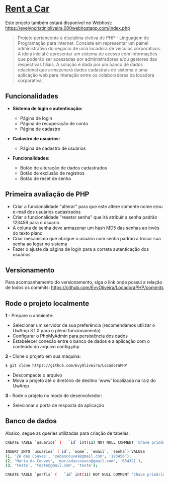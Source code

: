 # [Rent a Car](https://github.com/EvyOliveira/LocadoraPHP)

Este projeto também estará disponível no Webhost: https://evelyncristinioliveira.000webhostapp.com/index.php

> Projeto pertencente à disciplina eletiva de PHP - Linguagem de Programação para internet. Consiste em representar um painel administrativo do negócio de uma locadora de veículos corporativos. 
> A ideia inicial é apresentar um sistema de acesso com informações que poderão ser acessadas por administradores e/ou gestores das respectivas filiais. A solução é dada por um banco de dados relacional que armazenará dados cadastrais do sistema e uma aplicação web para interação entre os colaboradores da locadora corporativa. 

## Funcionalidades

- **Sistema de login e autenticação:**
  - Página de login
  - Página de recuperação de conta
  - Página de cadastro

- **Cadastro de usuários:**
  - Página de cadastro de usuários

- **Funcionalidades:**
  - Botão de alteração de dados cadastrados
  - Botão de exclusão de registros
  - Botão de reset de senha

## Primeira avaliação de PHP

- Criar a funcionalidade "alterar" para que este altere somente nome e/ou e-mail dos usuários cadastrados
- Criar a funcionalidade "resetar senha" que irá atribuir a senha padrão 123456 para o úsuario
- A coluna de senha deve armazenar um hash MD5 das senhas ao invés do texto plano
- Criar mecanismo que obrigue o usuário com senha padrão a trocar sua senha ao logar no sistema
- Fazer o ajuste da página de login para a correta autenticação dos usuários

## Versionamento

Para acompanhamento do versionamento, siga o link onde possui a relação de todos os commits: https://github.com/EvyOliveira/LocadoraPHP/commits

## Rode o projeto localmente

**1 -** Prepare o ambiente:
- Selecionar um servidor de sua preferência (recomendamos utilizar o UwAmp 3.1.0 para o pleno funcionamento)
- Configurar o PhpMyAdmin para persistência dos dados
- Estabelecer conexão entre o banco de dados e a aplicação com o conteúdo do arquivo config.php

**2 -** Clone o projeto em sua máquina:
```sh
$ git clone https://github.com/EvyOliveira/LocadoraPHP
```
- Descompacte o arquivo
- Mova o projeto até o diretório de destino 'www' localizada na raiz do UwAmp

**3 -** Rode o projeto no modo de desenvolvedor:
- Selecionar a porta de resposta da aplicação

## Banco de dados

Abaixo, segue as queries utilizadas para criação de tabelas:
```sh
CREATE TABLE `usuarios` (   `id` int(11) NOT NULL COMMENT 'Chave primária da relação usuários',   `nome` varchar(100) COLLATE utf8_unicode_ci NOT NULL COMMENT 'Nome do usuário',   `email` varchar(50) COLLATE utf8_unicode_ci NOT NULL COMMENT 'Email do usuário',   `senha` varchar(40) COLLATE utf8_unicode_ci NOT NULL COMMENT 'Senha do usuário',   `id_perfil` int(11) NOT NULL COMMENT 'Chave do perfil do usuário' ) ENGINE=MyISAM DEFAULT CHARSET=utf8 COLLATE=utf8_unicode_ci;

INSERT INTO `usuarios` (`id`, `nome`, `email`, `senha`) VALUES
(1, 'Zé das Couves', 'zedascouves@gmail.com', '123456'),
(2, 'Maria da Couves', 'mariadascouves@gmail.com', '654321'),
(3, 'teste', 'teste@gmail.com', 'teste');

CREATE TABLE `perfis` (   `id` int(11) NOT NULL COMMENT 'Chave primária da relação',   `nome` varchar(20) COLLATE utf8_unicode_ci NOT NULL COMMENT 'Nome do perfil' ) ENGINE=MyISAM DEFAULT CHARSET=utf8 COLLATE=utf8_unicode_ci;
```
